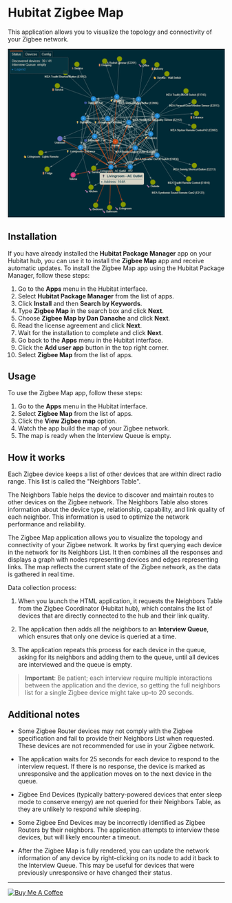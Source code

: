 # Hubitat Zigbee Map

This application allows you to visualize the topology and connectivity of your Zigbee network.

![Zigbee Map](zigbee-map.png "Zigbee Map")

## Installation

If you have already installed the **Hubitat Package Manager** app on your Hubitat hub, you can use it to install the **Zigbee Map** app and receive automatic updates. To install the Zigbee Map app using the Hubitat Package Manager, follow these steps:

1. Go to the **Apps** menu in the Hubitat interface.
2. Select **Hubitat Package Manager** from the list of apps.
3. Click **Install** and then **Search by Keywords**.
4. Type **Zigbee Map** in the search box and click **Next**.
5. Choose **Zigbee Map by Dan Danache** and click **Next**.
6. Read the license agreement and click **Next**.
7. Wait for the installation to complete and click **Next**.
8. Go back to the **Apps** menu in the Hubitat interface.
9. Click the **Add user app** button in the top right corner.
10. Select **Zigbee Map** from the list of apps.

## Usage

To use the Zigbee Map app, follow these steps:

1. Go to the **Apps** menu in the Hubitat interface.
2. Select **Zigbee Map** from the list of apps.
3. Click the **View Zigbee map** option.
4. Watch the app build the map of your Zigbee network.
5. The map is ready when the Interview Queue is empty.

## How it works
Each Zigbee device keeps a list of other devices that are within direct radio range. This list is called the "Neighbors Table".

The Neighbors Table helps the device to discover and maintain routes to other devices on the Zigbee network. The Neighbors Table also stores information about the device type, relationship, capability, and link quality of each neighbor. This information is used to optimize the network performance and reliability.

The Zigbee Map application allows you to visualize the topology and connectivity of your Zigbee network. It works by first querying each device in the network for its Neighbors List. It then combines all the responses and displays a graph with nodes representing devices and edges representing links. The map reflects the current state of the Zigbee network, as the data is gathered in real time.

Data collection process:

1. When you launch the HTML application, it requests the Neighbors Table from the Zigbee Coordinator (Hubitat hub), which contains the list of devices that are directly connected to the hub and their link quality.

1. The application then adds all the neighbors to an **Interview Queue**, which ensures that only one device is queried at a time.

1. The application repeats this process for each device in the queue, asking for its neighbors and adding them to the queue, until all devices are interviewed and the queue is empty.

> **Important**: Be patient; each interview require multiple interactions between the application and the device, so getting the full neighbors list for a single Zigbee device might take up-to 20 seconds.

## Additional notes

- Some Zigbee Router devices may not comply with the Zigbee specification and fail to provide their Neighbors List when requested. These devices are not recommended for use in your Zigbee network.

- The application waits for 25 seconds for each device to respond to the interview request. If there is no response, the device is marked as unresponsive and the application moves on to the next device in the queue.

- Zigbee End Devices (typically battery-powered devices that enter sleep mode to conserve energy) are not queried for their Neighbors Table, as they are unlikely to respond while sleeping.

- Some Zigbee End Devices may be incorrectly identified as Zigbee Routers by their neighbors. The application attempts to interview these devices, but will likely encounter a timeout.

- After the Zigbee Map is fully rendered, you can update the network information of any device by right-clicking on its node to add it back to the Interview Queue. This may be useful for devices that were previously unresponsive or have changed their status.


---
[<img src="https://cdn.buymeacoffee.com/buttons/v2/default-yellow.png" alt="Buy Me A Coffee" style="height: 40px !important;width: 162px !important">](https://www.buymeacoffee.com/dandanache)
